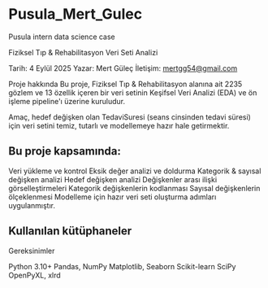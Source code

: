 # Pusula_Mert_Gulec
Pusula intern data science case

Fiziksel Tıp & Rehabilitasyon Veri Seti Analizi

Tarih: 4 Eylül 2025
Yazar: Mert Güleç
İletişim: mertgg54@gmail.com

Proje hakkında
Bu proje, Fiziksel Tıp & Rehabilitasyon alanına ait 2235 gözlem ve 13 özellik içeren bir veri setinin Keşifsel Veri Analizi (EDA) ve ön işleme pipeline'ı üzerine kuruludur.

Amaç, hedef değişken olan TedaviSuresi (seans cinsinden tedavi süresi) için veri setini temiz, tutarlı ve modellemeye hazır hale getirmektir.

Bu proje kapsamında:
-
Veri yükleme ve kontrol
Eksik değer analizi ve doldurma
Kategorik & sayısal değişken analizi
Hedef değişken analizi 
Değişkenler arası ilişki görselleştirmeleri
Kategorik değişkenlerin kodlanması
Sayısal değişkenlerin ölçeklenmesi
Modelleme için hazır veri seti oluşturma adımları uygulanmıştır.

Kullanılan kütüphaneler
-
Gereksinimler

Python 3.10+
Pandas, NumPy
Matplotlib, Seaborn
Scikit-learn
SciPy
OpenPyXL, xlrd


